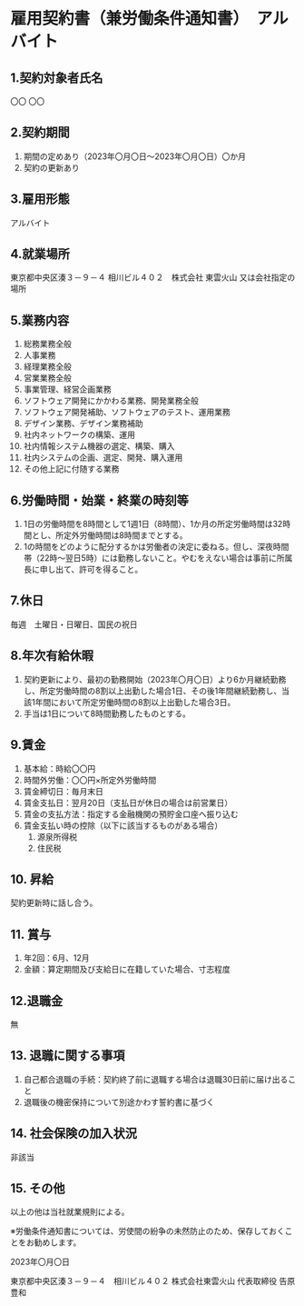 # 雇用契約書（兼労働条件通知書）　アルバイト
## 1.契約対象者氏名

〇〇 〇〇

## 2.契約期間

1. 期間の定めあり（2023年〇月〇日～2023年〇月〇日）〇か月
2. 契約の更新あり

## 3.雇用形態

アルバイト

## 4.就業場所

東京都中央区湊３－９－４ 相川ビル４０２　株式会社 東雲火山
又は会社指定の場所

## 5.業務内容

1. 総務業務全般  
2. 人事業務  
3. 経理業務全般  
4. 営業業務全般  
5. 事業管理、経営企画業務  
6. ソフトウェア開発にかかわる業務、開発業務全般  
7. ソフトウェア開発補助、ソフトウェアのテスト、運用業務  
8. デザイン業務、デザイン業務補助  
9. 社内ネットワークの構築、運用  
10. 社内情報システム機器の選定、構築、購入  
11. 社内システムの企画、選定、開発、購入運用  
12. その他上記に付随する業務

## 6.労働時間・始業・終業の時刻等

1. 1日の労働時間を8時間として1週1日（8時間）、1か月の所定労働時間は32時間とし、所定外労働時間は8時間までとする。
2. 1の時間をどのように配分するかは労働者の決定に委ねる。但し、深夜時間帯（22時～翌日5時）には勤務しないこと。やむをえない場合は事前に所属長に申し出て、許可を得ること。
<!--
適宜以下に変更 週1.5(12時間）の場合：1か月48時間　みなし残業時間8時間　合計56時間 週2(16時間)の場合：1か月64時間　みなし残業時間8時間　合計72時間 1日6時間1週3日(18時間）の場合：1か月72時間　みなし残業時間8時間　合計80時間
-->

## 7.休日

毎週　土曜日・日曜日、国民の祝日

## 8.年次有給休暇

1. 契約更新により、最初の勤務開始（2023年〇月〇日）より6か月継続勤務し、所定労働時間の8割以上出勤した場合1日、その後1年間継続勤務し、当該1年間において所定労働時間の8割以上出勤した場合3日。
2. 手当は1日について8時間勤務したものとする。　　
<!--
1項については、週1.5の場合2日、5日　週2の場合3日、7日　に変更 2項については1日の労働時間により適宜変更
-->

## 9.賃金

1. 基本給：時給〇〇円
2. 時間外労働：〇〇円×所定外労働時間
3. 賃金締切日：毎月末日　
4. 賃金支払日：翌月20日（支払日が休日の場合は前営業日）
5. 賃金の支払方法：指定する金融機関の預貯金口座へ振り込む
6. 賃金支払い時の控除（以下に該当するものがある場合）
	1. 源泉所得税
	2. 住民税

## 10. 昇給

契約更新時に話し合う。

## 11. 賞与

1. 年2回：6⽉、12⽉  
2. ⾦額：算定期間及び支給日に在籍していた場合、寸志程度

## 12.退職金

無

## 13. 退職に関する事項

1. 自己都合退職の手続：契約終了前に退職する場合は退職30日前に届け出ること
2. 退職後の機密保持について別途かわす誓約書に基づく

## 14. 社会保険の加入状況

非該当
<!--
月の労働時間が80時間以上になる場合は雇用保険加入、120時間以上になる場合は健康保険と厚生年金加入になる場合があるので、確認する。
-->

## 15. その他

以上の他は当社就業規則による。

※労働条件通知書については、労使間の紛争の未然防⽌のため、保存しておくことをお勧めします。

2023年〇月〇日

東京都中央区湊３－９－４　相川ビル４０２
株式会社東雲⽕⼭ 代表取締役 告原豊和
